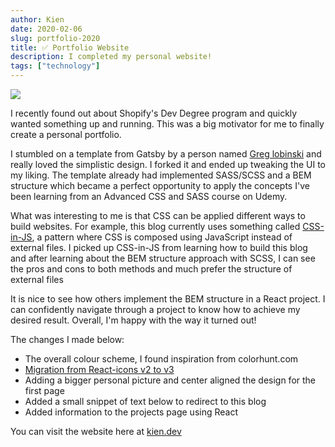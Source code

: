 ```yaml
---
author: Kien
date: 2020-02-06
slug: portfolio-2020
title: ✅ Portfolio Website
description: I completed my personal website!
tags: ["technology"]
---
```


[<img src="/kienwebsite.png">](https://www.kien.dev)

I recently found out about Shopify's Dev Degree program and quickly wanted something up and running. This was a big motivator for me to finally create a personal portfolio.

I stumbled on a template from Gatsby by a person named <a href="https://github.com/greglobinski/www.greglobinski.com" target="_blank">Greg lobinski</a> and really loved the simplistic design. I forked it and ended up tweaking the UI to my liking. The template already had implemented SASS/SCSS and a BEM structure which became a perfect opportunity to apply the concepts I've been learning from an Advanced CSS and SASS course on Udemy.

What was interesting to me is that CSS can be applied different ways to build websites. For example, this blog currently uses something called <a href="https://reactjs.org/docs/faq-styling.html" target="_blank">CSS-in-JS</a>, a pattern where CSS is composed using JavaScript instead of external files. I picked up CSS-in-JS from learning how to build this blog and after learning about the BEM structure approach with SCSS, I can see the pros and cons to both methods and much prefer the structure of external files

It is nice to see how others implement the BEM structure in a React project. I can confidently navigate through a project to know how to achieve my desired result. Overall, I'm happy with the way it turned out!

The changes I made below:

- The overall colour scheme, I found inspiration from colorhunt.com
- <a href="https://github.com/react-icons/react-icons" target="_blank">Migration from React-icons v2 to v3 </a>
- Adding a bigger personal picture and center aligned the design for the first page
- Added a small snippet of text below to redirect to this blog
- Added information to the projects page using React

You can visit the website here at [kien.dev](https://www.kien.dev)
